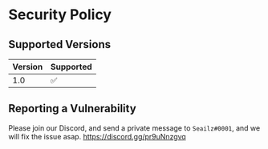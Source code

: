 # Security Policy

## Supported Versions

| Version | Supported          |
| ------- | ------------------ |
| 1.0     | :white_check_mark: |

## Reporting a Vulnerability

Please join our Discord, and send a private message to `Seailz#0001`, and we will fix the issue asap.
https://discord.gg/pr9uNnzgvq
